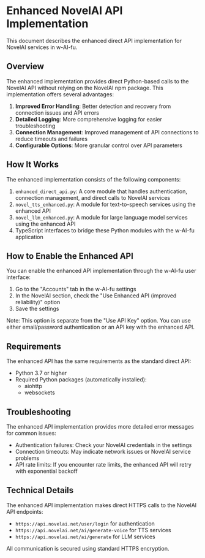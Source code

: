 # Enhanced NovelAI API Implementation

This document describes the enhanced direct API implementation for NovelAI services in w-AI-fu.

## Overview

The enhanced implementation provides direct Python-based calls to the NovelAI API without relying on the NovelAI npm package. This implementation offers several advantages:

1. **Improved Error Handling**: Better detection and recovery from connection issues and API errors
2. **Detailed Logging**: More comprehensive logging for easier troubleshooting
3. **Connection Management**: Improved management of API connections to reduce timeouts and failures
4. **Configurable Options**: More granular control over API parameters

## How It Works

The enhanced implementation consists of the following components:

1. `enhanced_direct_api.py`: A core module that handles authentication, connection management, and direct calls to NovelAI services
2. `novel_tts_enhanced.py`: A module for text-to-speech services using the enhanced API
3. `novel_llm_enhanced.py`: A module for large language model services using the enhanced API
4. TypeScript interfaces to bridge these Python modules with the w-AI-fu application

## How to Enable the Enhanced API

You can enable the enhanced API implementation through the w-AI-fu user interface:

1. Go to the "Accounts" tab in the w-AI-fu settings
2. In the NovelAI section, check the "Use Enhanced API (improved reliability)" option
3. Save the settings

Note: This option is separate from the "Use API Key" option. You can use either email/password authentication or an API key with the enhanced API.

## Requirements

The enhanced API has the same requirements as the standard direct API:

- Python 3.7 or higher
- Required Python packages (automatically installed):
  - aiohttp
  - websockets

## Troubleshooting

The enhanced API implementation provides more detailed error messages for common issues:

- Authentication failures: Check your NovelAI credentials in the settings
- Connection timeouts: May indicate network issues or NovelAI service problems
- API rate limits: If you encounter rate limits, the enhanced API will retry with exponential backoff

## Technical Details

The enhanced API implementation makes direct HTTPS calls to the NovelAI API endpoints:

- `https://api.novelai.net/user/login` for authentication
- `https://api.novelai.net/ai/generate-voice` for TTS services
- `https://api.novelai.net/ai/generate` for LLM services

All communication is secured using standard HTTPS encryption.